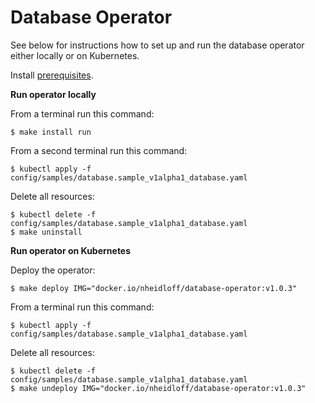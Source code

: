# Database Operator

See below for instructions how to set up and run the database operator either locally or on Kubernetes.

Install [prerequisites](../documentation/Prerequisites.md).

**Run operator locally**

From a terminal run this command:

```
$ make install run
```

From a second terminal run this command:

```
$ kubectl apply -f config/samples/database.sample_v1alpha1_database.yaml
```

Delete all resources:

```
$ kubectl delete -f config/samples/database.sample_v1alpha1_database.yaml
$ make uninstall
```

**Run operator on Kubernetes**

Deploy the operator:

```
$ make deploy IMG="docker.io/nheidloff/database-operator:v1.0.3"
```

From a terminal run this command:

```
$ kubectl apply -f config/samples/database.sample_v1alpha1_database.yaml
```

Delete all resources:

```
$ kubectl delete -f config/samples/database.sample_v1alpha1_database.yaml
$ make undeploy IMG="docker.io/nheidloff/database-operator:v1.0.3"
```